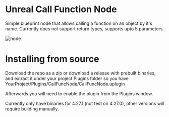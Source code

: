 # Unreal Call Function Node

Simple blueprint node that allows calling a function on an object by it's name. Currently does not support return types, supports upto 5 parameters.

![node](https://user-images.githubusercontent.com/9076286/141024509-8bf44e3c-88a2-4572-a3c2-4ada5ce55d26.gif)

# Installing from source
Download the repo as a zip or download a release with prebuilt binaries, and extract it under your project Plugins folder so you have YourProject/Plugins/CallFuncNode/CallFuncNode.uplugin

Afterwards you will need to enable the plugin from the Plugins window.

Currently only have binaries for 4.27.1 (not test on 4.27.0), other versions will require building manually.
